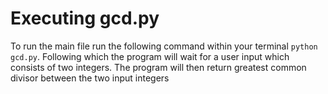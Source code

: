 # Executing gcd.py
To run the main file run the following command within your terminal `python gcd.py`. Following which the program will wait for a user input which consists of two integers. The program will then return greatest common divisor between the two input integers